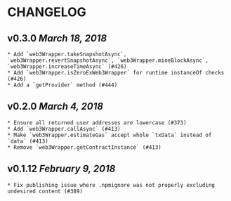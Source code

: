 # CHANGELOG

## v0.3.0 _March 18, 2018_

    * Add `web3Wrapper.takeSnapshotAsync`, `web3Wrapper.revertSnapshotAsync`, `web3Wrapper.mineBlockAsync`, `web3Wrapper.increaseTimeAsync` (#426)
    * Add `web3Wrapper.isZeroExWeb3Wrapper` for runtime instanceOf checks (#426)
    * Add a `getProvider` method (#444)

## v0.2.0 _March 4, 2018_

    * Ensure all returned user addresses are lowercase (#373)
    * Add `web3Wrapper.callAsync` (#413)
    * Make `web3Wrapper.estimateGas` accept whole `txData` instead of `data` (#413)
    * Remove `web3Wrapper.getContractInstance` (#413)

## v0.1.12 _February 9, 2018_

    * Fix publishing issue where .npmignore was not properly excluding undesired content (#389)
